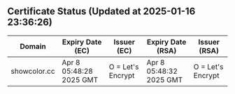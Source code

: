 ## Certificate Status (Updated at 2025-01-16 23:36:26)
| Domain | Expiry Date (EC) | Issuer (EC) | Expiry Date (RSA) | Issuer (RSA) |
|--------|------------------|-------------|-------------------|--------------|
| showcolor.cc | Apr  8 05:48:28 2025 GMT |  O = Let's Encrypt | Apr  8 05:48:32 2025 GMT |  O = Let's Encrypt |
